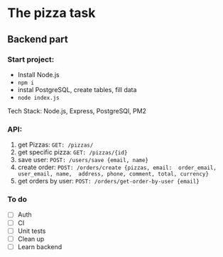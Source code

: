 # The pizza task
## Backend part

### Start project:

* Install Node.js
* `npm i`
* instal PostgreSQL, create tables, fill data
* `node index.js`

Tech Stack: Node.js, Express, PostgreSQl, PM2


### API:
1. get Pizzas: `GET: /pizzas/`
2. get specific pizza: `GET: /pizzas/{id}` 
3. save user: `POST: /users/save {email, name}`
4. create order: `POST: /orders/create {pizzas, email:  order_email, user_email, name,  address, phone, comment, total, currency}`
5. get orders by user: `POST: /orders/get-order-by-user {email}`

### To do

- [ ] Auth
- [ ] CI
- [ ] Unit tests
- [ ] Clean up
- [ ] Learn backend
